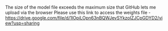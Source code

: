 The size of the model file exceeds the maximum size that GitHub lets me upload via the browser
Please use this link to access the weights file - https://drive.google.com/file/d/1lOpiLOpn63nBQWJevSYkzoIZJCpGDYD2/view?usp=sharing
